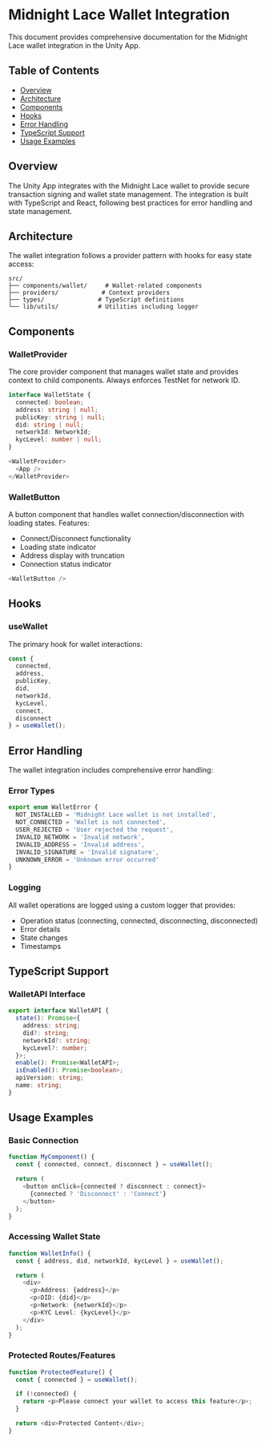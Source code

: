 # Midnight Lace Wallet Integration

This document provides comprehensive documentation for the Midnight Lace wallet integration in the Unity App.

## Table of Contents
- [Overview](#overview)
- [Architecture](#architecture)
- [Components](#components)
- [Hooks](#hooks)
- [Error Handling](#error-handling)
- [TypeScript Support](#typescript-support)
- [Usage Examples](#usage-examples)

## Overview

The Unity App integrates with the Midnight Lace wallet to provide secure transaction signing and wallet state management. The integration is built with TypeScript and React, following best practices for error handling and state management.

## Architecture

The wallet integration follows a provider pattern with hooks for easy state access:

```
src/
├── components/wallet/     # Wallet-related components
├── providers/            # Context providers
├── types/               # TypeScript definitions
└── lib/utils/           # Utilities including logger
```

## Components

### WalletProvider
The core provider component that manages wallet state and provides context to child components. Always enforces TestNet for network ID.

```typescript
interface WalletState {
  connected: boolean;
  address: string | null;
  publicKey: string | null;
  did: string | null;
  networkId: NetworkId;
  kycLevel: number | null;
}

<WalletProvider>
  <App />
</WalletProvider>
```

### WalletButton
A button component that handles wallet connection/disconnection with loading states. Features:
- Connect/Disconnect functionality
- Loading state indicator
- Address display with truncation
- Connection status indicator

```typescript
<WalletButton />
```

## Hooks

### useWallet
The primary hook for wallet interactions:

```typescript
const {
  connected,
  address,
  publicKey,
  did,
  networkId,
  kycLevel,
  connect,
  disconnect
} = useWallet();
```

## Error Handling

The wallet integration includes comprehensive error handling:

### Error Types
```typescript
export enum WalletError {
  NOT_INSTALLED = 'Midnight Lace wallet is not installed',
  NOT_CONNECTED = 'Wallet is not connected',
  USER_REJECTED = 'User rejected the request',
  INVALID_NETWORK = 'Invalid network',
  INVALID_ADDRESS = 'Invalid address',
  INVALID_SIGNATURE = 'Invalid signature',
  UNKNOWN_ERROR = 'Unknown error occurred'
}
```

### Logging
All wallet operations are logged using a custom logger that provides:
- Operation status (connecting, connected, disconnecting, disconnected)
- Error details
- State changes
- Timestamps

## TypeScript Support

### WalletAPI Interface
```typescript
export interface WalletAPI {
  state(): Promise<{
    address: string;
    did?: string;
    networkId?: string;
    kycLevel?: number;
  }>;
  enable(): Promise<WalletAPI>;
  isEnabled(): Promise<boolean>;
  apiVersion: string;
  name: string;
}
```

## Usage Examples

### Basic Connection
```typescript
function MyComponent() {
  const { connected, connect, disconnect } = useWallet();

  return (
    <button onClick={connected ? disconnect : connect}>
      {connected ? 'Disconnect' : 'Connect'}
    </button>
  );
}
```

### Accessing Wallet State
```typescript
function WalletInfo() {
  const { address, did, networkId, kycLevel } = useWallet();

  return (
    <div>
      <p>Address: {address}</p>
      <p>DID: {did}</p>
      <p>Network: {networkId}</p>
      <p>KYC Level: {kycLevel}</p>
    </div>
  );
}
```

### Protected Routes/Features
```typescript
function ProtectedFeature() {
  const { connected } = useWallet();

  if (!connected) {
    return <p>Please connect your wallet to access this feature</p>;
  }

  return <div>Protected Content</div>;
}
